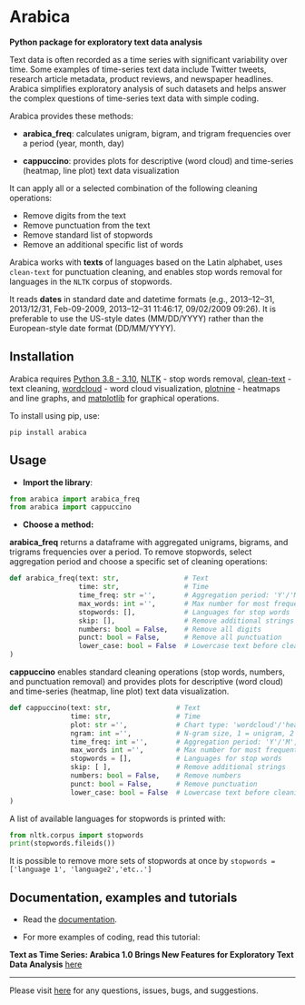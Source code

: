 # Arabica
**Python package for exploratory text data analysis**

Text data is often recorded as a time series with significant variability over time. Some examples of time-series text data include Twitter tweets, research article metadata, product reviews, and newspaper headlines. Arabica simplifies exploratory analysis of such datasets and helps answer the complex questions of time-series text data with simple coding.


Arabica provides these methods:

* **arabica_freq**: calculates unigram, bigram, and trigram frequencies over a period (year, month, day)

* **cappuccino**: provides plots for descriptive (word cloud) and time-series (heatmap, line plot) text data visualization


It can apply all or a selected combination of the following cleaning operations:

* Remove digits from the text
* Remove punctuation from the text
* Remove standard list of stopwords
* Remove an additional specific list of words

Arabica works with **texts** of languages based on the Latin alphabet, uses `clean-text` for punctuation cleaning, and enables stop words removal for languages in the `NLTK` corpus of stopwords.

It reads **dates** in standard date and datetime formats (e.g., 2013–12–31, 2013/12/31, Feb-09-2009, 2013–12–31 11:46:17, 09/02/2009 09:26).
It is preferable to use the US-style dates (MM/DD/YYYY) rather than the European-style date format (DD/MM/YYYY).


## Installation

Arabica requires [Python 3.8 - 3.10](https://www.python.org/downloads/), [NLTK](http://www.nltk.org) - stop words removal,
[clean-text](https://pypi.org/project/cleantext/#description) - text cleaning, [wordcloud](https://pypi.org/project/wordcloud) - word cloud visualization,
[plotnine](https://pypi.org/project/plotnine) - heatmaps and line graphs, and [matplotlib](https://pypi.org/project/matplotlib/) for graphical operations.

To install using pip, use:

`pip install arabica`



## Usage

* **Import the library**:


``` python
from arabica import arabica_freq
from arabica import cappuccino
```



* **Choose a method:**

**arabica_freq** returns a dataframe with aggregated unigrams, bigrams, and trigrams frequencies over a period.
To remove stopwords, select aggregation period and choose a specific set of cleaning operations:


``` python
def arabica_freq(text: str,                # Text
                 time: str,                # Time
                 time_freq: str ='',       # Aggregation period: 'Y'/'M'/'D', if no aggregation: 'ungroup'
                 max_words: int ='',       # Max number for most frequent n-grams displayed for each period
                 stopwords: [],            # Languages for stop words
                 skip: [],                 # Remove additional strings
                 numbers: bool = False,    # Remove all digits
                 punct: bool = False,      # Remove all punctuation
                 lower_case: bool = False  # Lowercase text before cleaning and frequency analysis
) 
```

**cappuccino**  enables standard cleaning operations (stop words, numbers, and punctuation removal) and provides 
plots for descriptive (word cloud) and time-series (heatmap, line plot) text data visualization.

``` python
def cappuccino(text: str,                # Text
               time: str,                # Time
               plot: str ='',            # Chart type: 'wordcloud'/'heatmap'/'line'
               ngram: int ='',           # N-gram size, 1 = unigram, 2 = bigram, 3 = trigram
               time_freq: int ='',       # Aggregation period: 'Y'/'M', if no aggregation: 'ungroup'
               max_words int ='',        # Max number for most frequent n-grams displayed for each period
               stopwords = [],           # Languages for stop words
               skip: [ ],                # Remove additional strings
               numbers: bool = False,    # Remove numbers
               punct: bool = False,      # Remove punctuation
               lower_case: bool = False  # Lowercase text before cleaning and frequency analysis
)
```

A list of available languages for stopwords is printed with:
``` python
from nltk.corpus import stopwords
print(stopwords.fileids())
```

It is possible to remove more sets of stopwords at once by `stopwords = ['language 1', 'language2','etc..']`


## Documentation, examples and tutorials

* Read the [documentation](https://arabica.readthedocs.io/en/latest/index.html). 

* For more examples of coding, read this  tutorial:

**Text as Time Series: Arabica 1.0 Brings New Features for Exploratory Text Data Analysis** [here](https://towardsdatascience.com/text-as-time-series-arabica-1-0-brings-new-features-for-exploratory-text-data-analysis-88eaabb84deb?sk=229ec0602d0b8514f25bce501ed9ecb9)

---

Please visit [here](https://github.com/PetrKorab/arabica/issues) for any questions, issues, bugs, and suggestions.
